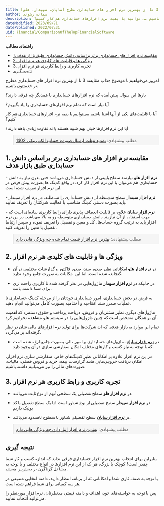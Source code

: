 ```yaml
---
title: مقایسه 3 تا از بهترین نرم افزار های حسابداری مطرح [سایان، سپیدار، هلو]
author: سمانه رشوند  
description: امروز میخواهیم با موضوع جذاب مقایسه بهترین نرم افزارهای حسابداری در خدمتتون باشیم. آیا با قابلیت های یکی از آنها آشنا باشیم می توانیم با بقیه نرم افزارهای حسابداری هم کار کنیم؟
dateModified: 2023/09/21  
datePublished: 2022/07/31 
uid: Financial/ComparisonOfTheTopFinancialSoftware  
---
```

**راهنمای مطالب**
- [1. مقایسه نرم افزار های حسابداری برتر براساس دانش حسابداری طبق بازار هدف](#1-مقایسه-نرم-افزار-های-حسابداری-برتر-براساس-دانش-حسابداری-طبق-بازار-هدف)
- [2. ویژگی ها و قابلیت های کلیدی هر نرم افزار](#2-ویژگی-ها-و-قابلیت-های-کلیدی-هر-نرم-افزار)
- [3. تجربه کاربری و رابط کاربری هر نرم افزار](#3-تجربه-کاربری-و-رابط-کاربری-هر-نرم-افزار)
- [نتیجه گیری](#نتیجه-گیری)


امروز می‌خواهیم با موضوع جذاب  مقایسه 3 تا از بهترین نرم افزار های حسابداری مطرح در خدمتتون باشیم.

بارها این سوال پیش آمده که نرم افزارهای حسابداری با همدیگر چه فرقی دارند؟

آیا نیاز است که تمام نرم افزارهای حسابداری را یاد بگیریم؟

آیا با قابلیت‌های یکی از آنها آشنا باشیم می‌توانیم با بقیه نرم افزارهای حسابداری هم کار کنیم؟

آیا این نرم افزارها خیلی بهم شبیه هستند یا نه تفاوت زیادی باهم دارند؟


<blockquote style="background-color:#f5f5f5; padding:0.5rem">
مطلب پیشنهادی: <a href="https://www.hooshkar.com/Wiki/Financial/TaxPayersSystemUpdate" target="_blank">تمدید مهلت ارسال صورت حساب الکترونیکی 1402
</a></blockquote>

## 1. مقایسه نرم افزار های حسابداری برتر براساس دانش حسابداری طبق بازار هدف

**- نرم افزار هلو** نیازمند سطح پایینی از دانش حسابداری می‌باشد حتی بدون نیاز به دانش حسابداری هم می‌توان با این نرم افزار کار کرد. در واقع کدینگ ها بصورت پیش فرض در این نرم افزار تعریف شده است.

**- نرم افزار سپیدار** سطح متوسطه از دانش حسابداری را می‌طلبد. در نرم افزار سپیدار باید بصورت دستی کدینگ متناسب با فعالیت شرکتتان را تعریف نمایید.

**- <a href="https://www.hooshkar.com/Software/Sayan" target="_blank">نرم افزار سایان</a>** علاوه بر قابلیت انعطاف پذیری دارای رابط کاربری ساده‌ای است که جهت استفاده از آن نیازمند دانش حسابداری متوسطه رو به بالا می‌باشد.
در این نرم افزار باید به ترتیب گروه حساب‌ها، کل و معین و تفصیل را تعریف نموده و سپس ارتباط تفصیل با معین را تعریف کنید.

<blockquote style="background-color:#f5f5f5; padding:0.5rem">
مطلب پیشنهادی: <a href="https://www.hooshkar.com/Wiki/Financial/TheBestCostAccountingSoftware" target="_blank">بهترین نرم افزار قیمت تمام شده چه ویژگی هایی دارد
</a></blockquote>

## 2. ویژگی ها و قابلیت های کلیدی هر نرم افزار

* در **نرم افزار هلو** امکاناتی نظیر صدور سند، صدور فاکتور و گزارشات مختلفی در آن گنجانده شده است. اما این امکانات به صورت جامع وجود ندارد.

* در حالیکه در **نرم افزار سپیدار** ماژول‌هایی در نظر گرفته شده تا کاربری راحت تری برای شما داشته باشد.

به فرض در بخش حسابداری، امور حسابداری خودتان را از مرحله کدینگ حسابداری تا عملیات صدور سند افتتاحیه و اختتامیه بصورت کامل می‌توانید انجام دهید. 

ماژول‌های دیگری نظیر مشتریان و فروش، دریافت پرداخت و حقوق دستمزد که اهمیت آن بر همگان مشخص است که چنین ماژول‌هایی را در سیستم هلو مشاهده نخواهیم کرد. 

تمام این موارد به بازار هدفی که آن شرکت‌ها برای تولید نرم افزارهای مالی شان در نظر گرفته‌اند بر می‌گردد.

* در **<a href="https://www.hooshkar.com/Software/Sayan" target="_blank">نرم افزار سایان</a>**، ماژول‌های حسابداری و امور مالی بصورت جامع ارائه شده است که با توجه به نیاز کسب و کارهای مختلف امکان سفارشی سازی در آن وجود دارد. 

در این نرم افزار علاوه بر امکاناتی نظیر کدینگ‌های خاص، سفارشی سازی نرم افزار، امکان دریافت خروجی‌هایی مانند گزارشات بیمه، خرید و فروش فصلی، مالیات، صورت‌های مالی را نیز می‌توانیم داشته باشیم.


## 3. تجربه کاربری و رابط کاربری هر نرم افزار

* در **نرم افزار هلو** سطح تفصیلی یک سطحی آنهم از نوع ثابت می‌باشد.

* در **نرم افزار سپیدار** سطح تفصیلی از نوع شناور است اما یک سطح تفصیل با کد یونیک داریم

* در **<a href="https://www.hooshkar.com/Software/Sayan" target="_blank">نرم افزار سایان</a>** سطح تفصیلی شناور با سطوح نامحدود می‌باشد.

<blockquote style="background-color:#f5f5f5; padding:0.5rem">
مطلب پیشنهادی: <a href="https://www.hooshkar.com/Wiki/Financial/TheBestInventorySoftware" target="_blank">بهترین نرم افزار انبارداری چه ویژگی هایی دارد
</a></blockquote>

## نتیجه گیری
بنابراین برای انتخاب بهترین نرم افزار حسابداری
فرقی ندارد که اندازه کسب و کار شما چقدر است؟ 
کوچک یا بزرگ، هر یک از این نرم افزارها در انواع مختلف و با توجه به مشاغل گوناگون در دسترس هستند. 

با توجه به صنف کاری شما و امکاناتی که از برنامه انتظار دارید، دامنه انتخابی متنوعی در هر سه کمپانی برای شما فراهم شده است. 

پس با توجه به خواسته‌های خود، اهداف و دامنه قیمتی مدنظرتان، نرم افزار موردنظر را می‌توانید انتخاب نمایید. 



[1. مقایسه براساس دانش حسابداری طبق بازار هدف]: #1-مقایسه-براساس-دانش-حسابداری-طبق-بازار-هدف
[2. مقایسه براساس امکانات نرم افزار]: #2-مقایسه-براساس-امکانات-نرم-افزار
[3. مقایسه براساس قدرت نرم افزار از لحاظ گزارش گیری]: #3-مقایسه-براساس-قدرت-نرم-افزار-از-لحاظ-گزارش-گیری